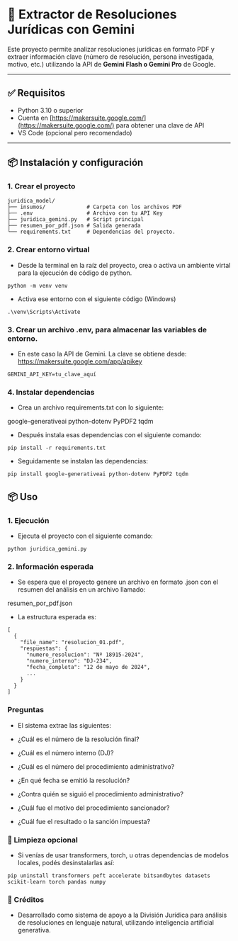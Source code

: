 # 🧠 Extractor de Resoluciones Jurídicas con Gemini

Este proyecto permite analizar resoluciones jurídicas en formato PDF y extraer información clave (número de resolución, persona investigada, motivo, etc.) utilizando la API de **Gemini Flash o Gemini Pro** de Google.

---

## ✅ Requisitos

- Python 3.10 o superior
- Cuenta en [https://makersuite.google.com/](https://makersuite.google.com/) para obtener una clave de API
- VS Code (opcional pero recomendado)

---

## 📦 Instalación y configuración

### 1. Crear el proyecto

```
juridica_model/
├── insumos/             # Carpeta con los archivos PDF
├── .env                 # Archivo con tu API Key
├── juridica_gemini.py   # Script principal
├── resumen_por_pdf.json # Salida generada
└── requirements.txt     # Dependencias del proyecto.
```

### 2. Crear entorno virtual

- Desde la terminal en la raíz del proyecto, crea o activa un ambiente virtal para la ejecución de código de python.
```
python -m venv venv
```
- Activa ese entorno con el siguiente código (Windows)
```
.\venv\Scripts\Activate
```
### 3. Crear un archivo .env, para almacenar las variables de entorno. 

- En este caso la API de Gemini. La clave se obtiene desde: https://makersuite.google.com/app/apikey
```
GEMINI_API_KEY=tu_clave_aquí
```
### 4. Instalar dependencias

- Crea un archivo requirements.txt con lo siguiente:

google-generativeai
python-dotenv
PyPDF2
tqdm

- Después instala esas dependencias con el siguiente comando:
```
pip install -r requirements.txt
```
- Seguidamente se instalan las dependencias:
```
pip install google-generativeai python-dotenv PyPDF2 tqdm
```
## 📦 Uso

### 1. Ejecución

- Ejecuta el proyecto con el siguiente comando:
```
python juridica_gemini.py
```
### 2. Información esperada

- Se espera que el proyecto genere un archivo en formato .json con el resumen del análisis en un archivo llamado:

resumen_por_pdf.json

- La estructura esperada es:
```
[
  {
    "file_name": "resolucion_01.pdf",
    "respuestas": {
      "numero_resolucion": "Nº 18915-2024",
      "numero_interno": "DJ-234",
      "fecha_completa": "12 de mayo de 2024",
      ...
    }
  }
]
```
### Preguntas

- El sistema extrae las siguientes:

- ¿Cuál es el número de la resolución final?

- ¿Cuál es el número interno (DJ)?

- ¿Cuál es el número del procedimiento administrativo?

- ¿En qué fecha se emitió la resolución?

- ¿Contra quién se siguió el procedimiento administrativo?

- ¿Cuál fue el motivo del procedimiento sancionador?

- ¿Cuál fue el resultado o la sanción impuesta?


### 🧹 Limpieza opcional

- Si venías de usar transformers, torch, u otras dependencias de modelos locales, podés desinstalarlas así:
```
pip uninstall transformers peft accelerate bitsandbytes datasets scikit-learn torch pandas numpy
```
### 💬 Créditos

- Desarrollado como sistema de apoyo a la División Jurídica para análisis de resoluciones en lenguaje natural, utilizando inteligencia artificial generativa.
